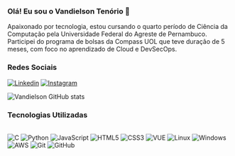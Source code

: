 ### Olá! Eu sou o Vandielson Tenório 👋

Apaixonado por tecnologia, estou cursando o quarto período de Ciência da Computação pela Universidade Federal do Agreste de Pernambuco. Participei do programa de bolsas da Compass UOL que teve duração de 5 meses, com foco no aprendizado de Cloud e DevSecOps.

### Redes Sociais

[![Linkedin](https://img.shields.io/badge/LinkedIn-0077B5?style=for-the-badge&logo=linkedin&logoColor=white)](linkedin.com/in/vandielson-tenório)
[![Instagram](https://img.shields.io/badge/Instagram-E4405F?style=for-the-badge&logo=instagram&logoColor=white)](https://instagram.com/vantenorioo?igshid=ZDdkNTZiNTM=)

![Vandielson GitHub stats](https://github-readme-stats.vercel.app/api?username=Vandielson&show_icons=true&theme=dracula)

### Tecnologias Utilizadas

<div style="display: inline_block"><br>
    <img aline="center" alt="C" src="https://img.shields.io/badge/C-00599C?style=for-the-badge&logo=c&logoColor=white">
    <img aline="center" alt="Python" src="https://img.shields.io/badge/Python-14354C?style=for-the-badge&logo=python&logoColor=white">
    <img aline="center" alt="JavaScript" src="https://img.shields.io/badge/JavaScript-F7DF1E?style=for-the-badge&logo=javascript&logoColor=black">
    <img aline="center" alt="HTML5" src="https://img.shields.io/badge/HTML5-E34F26?style=for-the-badge&logo=html5&logoColor=white">
    <img aline="center" alt="CSS3" src="https://img.shields.io/badge/CSS3-1572B6?style=for-the-badge&logo=css3&logoColor=white">
    <img aline="center" alt="VUE" src="https://img.shields.io/badge/Vue.js-35495E?style=for-the-badge&logo=vue.js&logoColor=4FC08D">
    <img aline="center" alt="Linux" src="https://img.shields.io/badge/Linux-FCC624?style=for-the-badge&logo=linux&logoColor=black">
    <img aline="center" alt="Windows" src="https://img.shields.io/badge/Windows-0078D6?style=for-the-badge&logo=windows&logoColor=white">
    <img aline="center" alt="AWS" src="https://img.shields.io/badge/Amazon_AWS-232F3E?style=for-the-badge&logo=amazon-aws&logoColor=white">
    <img aline="center" alt="Git" src="https://camo.githubusercontent.com/ec0d32e85caf4723d5182a75338c89f85a2c3679aed0c46c9ee9fd1c8dc2a316/68747470733a2f2f696d672e736869656c64732e696f2f62616467652f6769742d2532334630353033332e7376673f7374796c653d666f722d7468652d6261646765266c6f676f3d676974266c6f676f436f6c6f723d7768697465">
    <img aline="center" alt="GitHub" src="https://img.shields.io/badge/GitHub-100000?style=for-the-badge&logo=github&logoColor=white">
</div><br>

